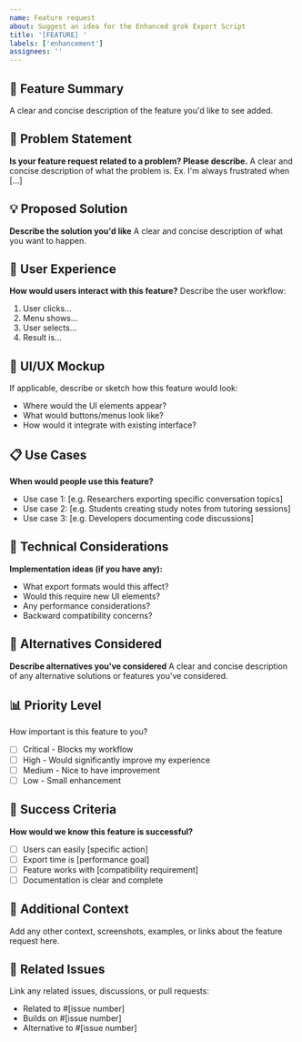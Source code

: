 ```yaml
---
name: Feature request
about: Suggest an idea for the Enhanced grok Export Script
title: '[FEATURE] '
labels: ['enhancement']
assignees: ''
---
```


## 🚀 Feature Summary
A clear and concise description of the feature you'd like to see added.

## 🎯 Problem Statement
**Is your feature request related to a problem? Please describe.**
A clear and concise description of what the problem is. Ex. I'm always frustrated when [...]

## 💡 Proposed Solution
**Describe the solution you'd like**
A clear and concise description of what you want to happen.

## 🔄 User Experience
**How would users interact with this feature?**
Describe the user workflow:
1. User clicks...
2. Menu shows...
3. User selects...
4. Result is...

## 🎨 UI/UX Mockup
If applicable, describe or sketch how this feature would look:
- Where would the UI elements appear?
- What would buttons/menus look like?
- How would it integrate with existing interface?

## 📋 Use Cases
**When would people use this feature?**
- Use case 1: [e.g. Researchers exporting specific conversation topics]
- Use case 2: [e.g. Students creating study notes from tutoring sessions]
- Use case 3: [e.g. Developers documenting code discussions]

## 🔧 Technical Considerations
**Implementation ideas (if you have any):**
- What export formats would this affect?
- Would this require new UI elements?
- Any performance considerations?
- Backward compatibility concerns?

## 🌟 Alternatives Considered
**Describe alternatives you've considered**
A clear and concise description of any alternative solutions or features you've considered.

## 📊 Priority Level
How important is this feature to you?
- [ ] Critical - Blocks my workflow
- [ ] High - Would significantly improve my experience
- [ ] Medium - Nice to have improvement
- [ ] Low - Small enhancement

## 🎯 Success Criteria
**How would we know this feature is successful?**
- [ ] Users can easily [specific action]
- [ ] Export time is [performance goal]
- [ ] Feature works with [compatibility requirement]
- [ ] Documentation is clear and complete

## 📱 Additional Context
Add any other context, screenshots, examples, or links about the feature request here.

## 🔗 Related Issues
Link any related issues, discussions, or pull requests:
- Related to #[issue number]
- Builds on #[issue number]
- Alternative to #[issue number]

